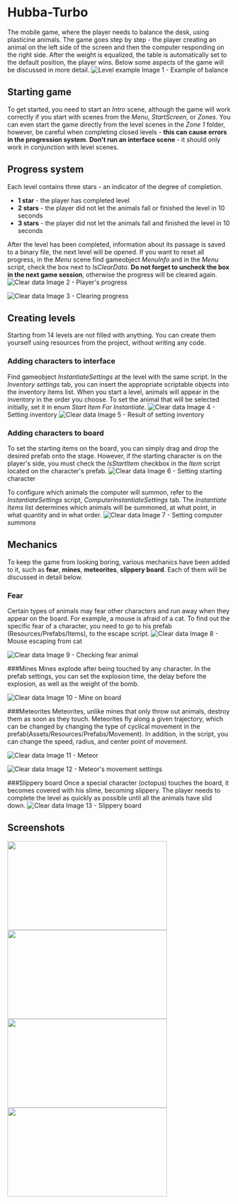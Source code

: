 # Hubba-Turbo
The mobile game, where the player needs to balance the desk, using plasticine animals. The game goes step by step - the player creating an animal on the left side of the screen and then the computer responding on the right side. After the weight is equalized, the table is automatically set to the default position, the player wins. Below some aspects of the game will be discussed in more detail.
![Level example](/Hubba-Turbo/Assets/ScreenShots/VictoryScreen.png "LevelExample")
Image 1 - Example of balance
## Starting game
To get started, you need to start an _Intro_ scene, although the game will work correctly if you start with scenes from the _Menu_, _StartScreen_, or _Zones_. You can even start the game directly from the level scenes in the _Zone 1_ folder, however, be careful when completing closed levels - __this can cause errors in the progression system__. __Don't run an interface scene__ - it should only work in conjunction with level scenes.
## Progress system
Each level contains three stars - an indicator of the degree of completion.
- __1 star__ - the player has completed level
- __2 stars__ - the player did not let the animals fall or finished the level in 10 seconds
- __3 stars__ - the player did not let the animals fall and finished the level in 10 seconds

After the level has been completed, information about its passage is saved to a binary file, the next level will be opened. If you want to reset all progress, in the _Menu_ scene find gameobject _MenuInfo_ and in the _Menu_ script, check the box next to _IsClearData_. __Do not forget to uncheck the box in the next game session__, otherwise the progress will be cleared again.
![Clear data](/Hubba-Turbo/Assets/ScreenShots/LevelsScreen.png "Clear data")
Image 2 - Player's progress

![Clear data](/Hubba-Turbo/Assets/ScreenShots/ClearScreen.png "Clear data")
Image 3 - Clearing progress

## Creating levels
Starting from 14 levels are not filled with anything. You can create them yourself using resources from the project, without writing any code.
### Adding characters to interface
Find gameobject _InstantiateSettings_ at the level with the same script. In the _Inventory settings_ tab, you can insert the appropriate scriptable objects into the inventory items list. When you start a level, animals will appear in the inventory in the order you choose. To set the animal that will be selected initially, set it in enum _Start Item  For Instantiate_.
![Clear data](/Hubba-Turbo/Assets/ScreenShots/SetInventoryScreen.png "Clear data")
Image 4 - Setting inventory
![Clear data](/Hubba-Turbo/Assets/ScreenShots/InventoryScreen.png "Clear data")
Image 5 - Result of setting inventory
### Adding characters to board
To set the starting items on the board, you can simply drag and drop the desired prefab onto the stage. However, if the starting character is on the player's side, you must check the _IsStartItem_ checkbox in the _Item_ script located on the character's prefab.
![Clear data](/Hubba-Turbo/Assets/ScreenShots/ItemScreen.png "Clear data")
Image 6 - Setting starting character

To configure which animals the computer will summon, refer to the _InstantiateSettings_ script, _ComputerInstantiateSettings_ tab. The _Instantiate Items_ list determines which animals will be summoned, at what point, in what quantity and in what order.
![Clear data](/Hubba-Turbo/Assets/ScreenShots/ComputerSettingsScreen.png "Clear data")
Image 7 - Setting computer summons

## Mechanics
To keep the game from looking boring, various mechanics have been added to it, such as __fear__, __mines__, __meteorites__, __slippery board__. Each of them will be discussed in detail below.
### Fear
Certain types of animals may fear other characters and run away when they appear on the board. For example, a mouse is afraid of a cat. To find out the specific fear of a character, you need to go to his prefab (Resources/Prefabs/Items), to the escape script.
![Clear data](/Hubba-Turbo/Assets/ScreenShots/EscapeExampleScreen.png "Clear data")
Image 8 - Mouse escaping from cat

![Clear data](/Hubba-Turbo/Assets/ScreenShots/EscapeCheckScreen.png "Clear data")
Image 9 - Checking fear animal

###Mines
Mines explode after being touched by any character. In the prefab settings, you can set the explosion time, the delay before the explosion, as well as the weight of the bomb.

![Clear data](/Hubba-Turbo/Assets/ScreenShots/MineScreen.png "Clear data")
Image 10 - Mine on board

###Meteorites
Meteorites, unlike mines that only throw out animals, destroy them as soon as they touch. Meteorites fly along a given trajectory, which can be changed by changing the type of cyclical movement in the prefab(Assets/Resources/Prefabs/Movement). In addition, in the script, you can change the speed, radius, and center point of movement.

![Clear data](/Hubba-Turbo/Assets/ScreenShots/MeteorScreen.png "Clear data")
Image 11 - Meteor

![Clear data](/Hubba-Turbo/Assets/ScreenShots/MovementScreen.png "Clear data")
Image 12 - Meteor's movement settings

###Slippery board
Once a special character (octopus) touches the board, it becomes covered with his slime, becoming slippery. The player needs to complete the level as quickly as possible until all the animals have slid down.
![Clear data](/Hubba-Turbo/Assets/ScreenShots/SlipperyBoardScreen.png "Clear data")
Image 13 - Slippery board
## Screenshots
<div>
  <img width="360" height="200" align="left" src="Hubba-Turbo/Assets/ScreenShots/StartScreen.png">
  <img width="360" height="200" align="left" src="Hubba-Turbo/Assets/ScreenShots/LevelsScreen.png">
</div>
<div margin-top = 100>
  <img width="360" height="200" align="left" src="Hubba-Turbo/Assets/ScreenShots/EscapeScreen.png">
  <img width="360" height="200" align="left" src="Hubba-Turbo/Assets/ScreenShots/OctaousScreen.png">
</div>
